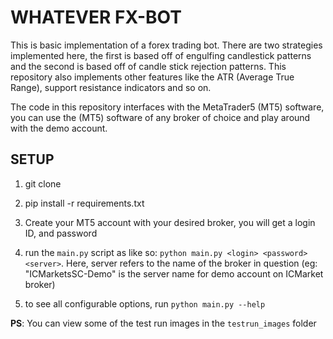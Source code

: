 # WHATEVER FX-BOT

This is basic implementation of a forex trading bot. There are two strategies implemented here, the first is based off of engulfing candlestick patterns and the second is based off of candle stick rejection patterns. This repository also implements other features like the ATR (Average True Range), support resistance indicators and so on.

The code in this repository interfaces with the MetaTrader5 (MT5) software, you can use the (MT5) software of any broker of choice and play around with the demo account.

## SETUP
1. git clone <this repository>

2. pip install -r requirements.txt

3. Create your MT5 account with your desired broker, you will get a login ID, and password

4. run the `main.py` script as like so: `python main.py <login> <password> <server>`. Here, server refers to the name of the broker in question (eg: "ICMarketsSC-Demo" is the server name for demo account on ICMarket broker)

5. to see all configurable options, run `python main.py --help`


**PS**: You can view some of the test run images in the `testrun_images` folder